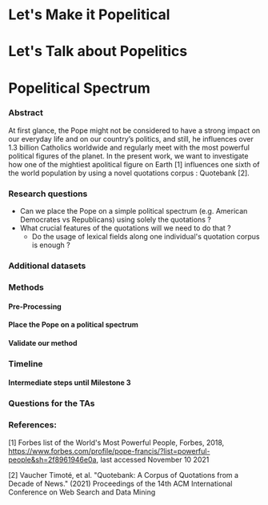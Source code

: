 # Let's Make it Popelitical
# Let's Talk about Popelitics
# Popelitical Spectrum

### Abstract
At first glance, the Pope might not be considered to have a strong impact on our everyday life and on our country’s politics, and still, he influences over 1.3 billion Catholics worldwide and regularly meet with the most powerful political figures of the planet. In the present work, we want to investigate how one of the mightiest apolitical figure on Earth [1] influences one sixth of the world population by using a novel quotations corpus : Quotebank [2]. 

### Research questions

* Can we place the Pope on a simple political spectrum (e.g. American Democrates vs Republicans) using solely the quotations ?
* What crucial features of the quotations will we need to do that ?
  * Do the usage of lexical fields along one individual's quotation corpus is enough ?


### Additional datasets


### Methods
#### Pre-Processing

#### Place the Pope on a political spectrum


#### Validate our method


### Timeline

#### Intermediate steps until Milestone 3


### Questions for the TAs


### References:
[1] Forbes list of the World's Most Powerful People, Forbes, 2018, https://www.forbes.com/profile/pope-francis/?list=powerful-people&sh=2f8961946e0a, last accessed November 10 2021

[2] Vaucher Timoté, et al. "Quotebank: A Corpus of Quotations from a Decade of News." (2021) Proceedings of the 14th ACM International Conference on Web Search and Data Mining


